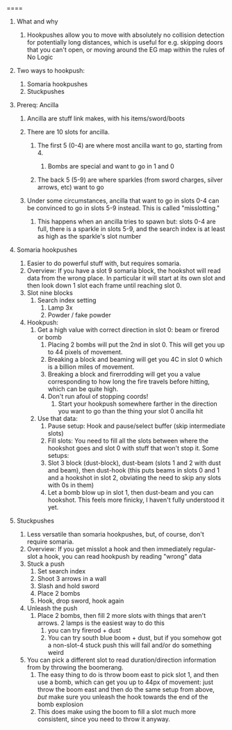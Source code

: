 
====

1. What and why
   1. Hookpushes allow you to move with absolutely no collision detection for potentially long distances, which is useful for e.g. skipping doors that you can't open, or moving around the EG map within the rules of No Logic
1. Two ways to hookpush:
   1. Somaria hookpushes
   1. Stuckpushes

1. Prereq: Ancilla

   1. Ancilla are stuff link makes, with his items/sword/boots
   1. There are 10 slots for ancilla.

      1. The first 5 (0-4) are where most ancilla want to go, starting from 4.

         1. Bombs are special and want to go in 1 and 0
      1. The back 5 (5-9) are where sparkles (from sword charges, silver arrows, etc) want to go
   1. Under some circumstances, ancilla that want to go in slots 0-4 can be convinced to go in slots 5-9 instead. This is called "misslotting."
      1. This happens when an ancilla tries to spawn but: slots 0-4 are full, there is a sparkle in slots 5-9, and the search index is at least as high as the sparkle's slot number

1. Somaria hookpushes
   1. Easier to do powerful stuff with, but requires somaria.
   1. Overview: If you have a slot 9 somaria block, the hookshot will read data from the wrong place. In particular it will start at its own slot and then look down 1 slot each frame until reaching slot 0.
   1. Slot nine blocks
      1. Search index setting
         1. Lamp 3x
         1. Powder / fake powder
   1. Hookpush:
      1. Get a high value with correct direction in slot 0: beam or firerod or bomb
         1. Placing 2 bombs will put the 2nd in slot 0. This will get you up to 44 pixels of movement.
         1. Breaking a block and beaming will get you 4C in slot 0 which is a billion miles of movement.
         1. Breaking a block and firerrodding will get you a value corresponding to how long the fire travels before hitting, which can be quite high.
         1. Don't run afoul of stopping coords!
            1. Start your hookpush somewhere farther in the direction you want to go than the thing your slot 0 ancilla hit
      1. Use that data:
         1. Pause setup: Hook and pause/select buffer (skip intermediate slots)
         1. Fill slots: You need to fill all the slots between where the hookshot goes and slot 0 with stuff that won't stop it. Some setups:
          1. Slot 3 block (dust-block), dust-beam (slots 1 and 2 with dust and beam), then dust-hook (this puts beams in slots 0 and 1 and a hookshot in slot 2, obviating the need to skip any slots with 0s in them)
          1. Let a bomb blow up in slot 1, then dust-beam and you can hookshot. This feels more finicky, I haven't fully understood it yet.

1. Stuckpushes
   1. Less versatile than somaria hookpushes, but, of course, don't require somaria.
   1. Overview: If you get misslot a hook and then immediately regular-slot a hook, you can read hookpush by reading "wrong" data
   1. Stuck a push
      1. Set search index
      1. Shoot 3 arrows in a wall
      1. Slash and hold sword
      1. Place 2 bombs
      1. Hook, drop sword, hook again
   1. Unleash the push
      1. Place 2 bombs, then fill 2 more slots with things that aren't arrows. 2 lamps is the easiest way to do this
         1. you can try firerod + dust
         1. You can try south blue boom + dust, but if you somehow got a non-slot-4 stuck push this will fail and/or do something weird
   1. You can pick a different slot to read duration/direction information from by throwing the boomerang.
      1. The easy thing to do is throw boom east to pick slot 1, and then use a bomb, which can get you up to 44px of movement: just throw the boom east and then do the same setup from above, *but* make sure you unleash the hook towards the end of the bomb explosion
      1. This does make using the boom to fill a slot much more consistent, since you need to throw it anyway.
